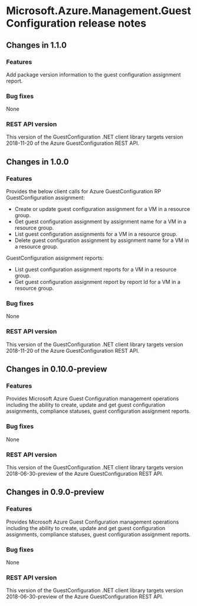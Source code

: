 # Microsoft.Azure.Management.GuestConfiguration release notes

## Changes in 1.1.0
### Features
Add package version information to the guest configuration assignment report.

### Bug fixes
None

### REST API version
This version of the GuestConfiguration .NET client library targets version 2018-11-20 of the Azure GuestConfiguration REST API.

## Changes in 1.0.0
### Features
Provides the below client calls for Azure GuestConfiguration RP
GuestConfiguration assignment:
- Create or update guest configuration assignment for a VM in a resource group.
- Get guest configuration assignment by assignment name for a VM in a resource group.
- List guest configuration assignments for a VM in a resource group.
- Delete guest configuration assignment by assignment name for a VM in a resource group.

GuestConfiguration assignment reports:
- List guest configuration assignment reports for a VM in a resource group.
- Get guest configuration assignment report by report Id for a VM in a resource group.

### Bug fixes
None

### REST API version
This version of the GuestConfiguration .NET client library targets version 2018-11-20 of the Azure GuestConfiguration REST API.

## Changes in 0.10.0-preview
### Features
Provides Microsoft Azure Guest Configuration management operations including the ability to create, update and get guest configuration assignments, compliance statuses, guest configuration assignment reports.

### Bug fixes
None

### REST API version
This version of the GuestConfiguration .NET client library targets version 2018-06-30-preview of the Azure GuestConfiguration REST API.

## Changes in 0.9.0-preview
### Features
Provides Microsoft Azure Guest Configuration management operations including the ability to create, update and get guest configuration assignments, compliance statuses, guest configuration assignment reports.

### Bug fixes
None

### REST API version
This version of the GuestConfiguration .NET client library targets version 2018-06-30-preview of the Azure GuestConfiguration REST API.